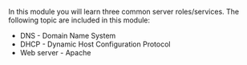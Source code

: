 In this module you will learn three common server roles/services.
The following topic are included in this module:

* DNS - Domain Name System 
* DHCP - Dynamic Host Configuration Protocol
* Web server - Apache